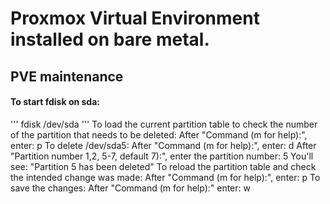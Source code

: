 # Proxmox Virtual Environment installed on bare metal.

## PVE maintenance

#### To start fdisk on sda:
'''
fdisk /dev/sda
'''
To load the current partition table to check the number of the partition that needs to be deleted:
After "Command (m for help):", enter: p
To delete /dev/sda5:
After "Command (m for help):", enter: d
After "Partition number 1,2, 5-7, default 7):", enter the partition number: 5
You'll see: "Partition 5 has been deleted"
To reload the partition table and check the intended change was made:
After "Command (m for help):", enter: p
To save the changes:
After "Command (m for help):" enter: w
